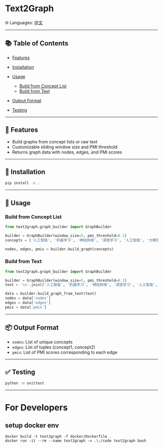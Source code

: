 # Text2Graph
🌐 Languages: [中文](./README.zh.md)

---

## 📚 Table of Contents

* [Features](#features)
* [Installation](#installation)
* [Usage](#usage)

  * [Build from Concept List](#build-from-concept-list)
  * [Build from Text](#build-from-text)
* [Output Format](#output-format)
* [Testing](#testing)

---

## 🚀 Features

* Build graphs from concept lists or raw text
* Customizable sliding window size and PMI threshold
* Returns graph data with nodes, edges, and PMI scores

---

## 🔧 Installation

```bash
pip install -e .
```

---

## 🧠 Usage

### Build from Concept List

```python
from text2graph.graph_builder import GraphBuilder

builder = GraphBuilder(window_size=5, pmi_threshold=0.1)
concepts = ['人工智能', '机器学习', '神经网络', '深度学习', '人工智能', '大模型', '神经网络']

nodes, edges, pmis = builder.build_graph(concepts)
```

### Build from Text

```python
from text2graph.graph_builder import GraphBuilder

builder = GraphBuilder(window_size=5, pmi_threshold=0.1)
text = '\n'.join(['人工智能', '机器学习', '神经网络', '深度学习', '人工智能', '大模型', '神经网络'])

data = builder.build_graph_from_text(text)
nodes = data['nodes']
edges = data['edges']
pmis = data['pmis']
```

---

## 📦 Output Format

* `nodes`: List of unique concepts
* `edges`: List of tuples (concept1, concept2)
* `pmis`: List of PMI scores corresponding to each edge

---

## ✅ Testing

```bash
python -m unittest
```

---


# For Developers
## setup docker env
```text
docker build -t text2graph -f docker/Dockerfile .
docker run -it --rm --name text2graph -v .\:/code text2graph bash
```